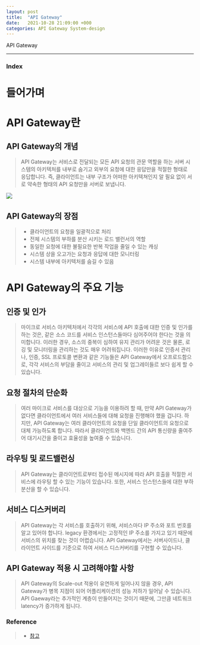 ```yaml
---
layout: post
title:  "API Gateway"
date:   2021-10-28 21:09:00 +000
categories: API Gateway System-design
---
```

API Gateway

---

### Index
# 들어가며
>  

# API Gateway란
## API Gateway의 개념
> API Gateway는 서비스로 전달되는 모든 API 요청의 관문 역할을 하는 서버 시스템의 아키텍처를 내부로 숨기고 외부의 요청에 대한 응답만을 적절한 형태로 응답합니다. 즉, 클라이언트는 내부 구조가 어떠한 아키텍쳐인지 알 필요 없이 서로 약속한 형태의 API 요청만을 서버로 보냅니다.

[<img src="https://img1.daumcdn.net/thumb/R1280x0/?scode=mtistory2&fname=https%3A%2F%2Fblog.kakaocdn.net%2Fdn%2FmhnjM%2Fbtq27UikvEv%2FG8u25AhAIRUlD3o3eAB3JK%2Fimg.jpg">](https://img1.daumcdn.net/thumb/R1280x0/?scode=mtistory2&fname=https%3A%2F%2Fblog.kakaocdn.net%2Fdn%2FmhnjM%2Fbtq27UikvEv%2FG8u25AhAIRUlD3o3eAB3JK%2Fimg.jpg)

## API Gateway의 장점
> - 클라이언트의 요청을 일괄적으로 처리
> - 전체 시스템의 부하를 분산 시키는 로드 밸런서의 역할
> - 동일한 요청에 대한 불필요한 반복 작업을 줄일 수 있는 캐싱
> - 시스템 상을 오고가는 요청과 응답에 대한 모니터링
> - 시스템 내부에 아키텍처를 숨길 수 있음

# API Gateway의 주요 기능
## 인증 및 인가
> 마이크로 서비스 아키텍처에서 각각의 서비스에 API 호출에 대한 인증 및 인가를 하는 것은, 같은 소스 코드를 서비스 인스턴스들마다 심어주어야 한다는 것을 의미합니다. 이러한 경우, 소스의 중복이 심하여 유지 관리가 어려운 것은 물론, 로깅 및 모니터링을 관리하는 것도 매우 어려워집니다. 이러한 이유로 인증서 관리나, 인증, SSL 프로토콜 변환과 같은 기능들은 API Gateway에서 오프로드함으로, 각각 서비스의 부담을 줄이고 서비스의 관리 및 업그레이들르 보다 쉽게 할 수 있습니다.

## 요청 절차의 단순화
> 여러 마이크로 서비스를 대상으로 기능을 이용하려 할 때, 만약 API Gateway가 없다면 클라이언트에서 여러 서비스들에 대해 요청을 진행해야 했을 겁니다. 하지만, API Gateway는 여러 클라이언트의 요청을 단일 클라이언트의 요청으로 대체 가능하도록 합니다. 따라서 클라이언트와 백엔드 간의 API 통신량을 줄여주어 대기시간을 줄이고 효율성을 높여줄 수 있습니다.

## 라우팅 및 로드밸런싱
> API Gateway는 클라이언트로부터 접수된 메시지에 따라 API 호출을 적절한 서비스에 라우팅 할 수 있는 기능이 있습니다. 또한, 서비스 인스턴스들에 대한 부하 분산을 할 수 있습니다.


## 서비스 디스커버리
> API Gateway는 각 서비스를 호출하기 위해, 서비스마다 IP 주소와 포트 번호를 알고 있어야 합니다. legacy 환경에서는 고정적인 IP 주소를 가지고 있기 때문에 서비스의 위치를 찾는 것이 어렵습니다. API Gateway에서는 서버사이드나, 클라이언트 사이드를 기준으로 하여 서비스 디스커버리를 구현할 수 있습니다.

## API Gateway 적용 시 고려해야할 사항
> API Gateway의 Scale-out 적용이 유연하게 일어나지 않을 경우, API Gateway가 병목 지점이 되어 어플리케이션의 성능 저하가 일어날 수 있습니다.
API Gaeway라는 추가적인 계층이 만들어지는 것이기 때문에, 그만큼 네트워크 latency가 증가하게 됩니다.
 

### Reference 
> - [참고]

[참고]: https://kchanguk.tistory.com/156
